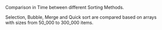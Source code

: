 Comparison in Time between different Sorting Methods.

Selection, Bubble, Merge and Quick sort are compared based on arrays with sizes from 50_000 to 300_000 items.